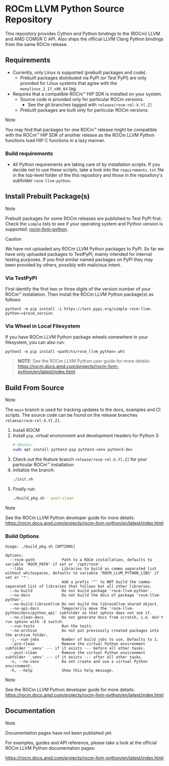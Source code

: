 <!-- Copyright (c) 2023-2024 Advanced Micro Devices, Inc. -->

# ROCm LLVM Python Source Repository

This repository provides Cython and Python bindings to the (ROCm) LLVM and AMD COMGR C API. Also ships the official LLVM Clang Python bindings from the same ROCm release.

## Requirements

* Currently, only Linux is supported (prebuilt packages and code).
  * Prebuilt packages distributed via PyPI (or Test PyPI) are only provided for Linux systems that agree with the `manylinux_2_17_x86_64` tag.
* Requires that a compatible ROCm&trade; HIP SDK is installed on your system.
  * Source code is provided only for particular ROCm versions.
    * See the git branches tagged with `release/rocm-rel-X.Y[.Z]`
  * Prebuilt packages are built only for particular ROCm versions. 

> [!NOTE]
> You may find that packages for one ROCm&trade; release might be compatible with the ROCm&trade; HIP SDK of another release as the ROCm LLVM Python functions load HIP C functions in a lazy manner.

### Build requirements

* All Python requirements are taking care of by installation scripts. 
If you decide not to use these scripts, take a look into the `requirements.txt` file 
in the top-level folder of the this repository and those 
in the repository's subfolder `rocm-llvm-python`.

## Install Prebuilt Package(s)

<!--
> **NOTE**: The prebuilt packages might not be available on PyPI directly after a ROCm release as this project is not an official part of the ROCm HIP SDK yet and thus is not fully integrated into the global ROCm HIP SDK build process. Check the `simple` lists to see if your operating system and Python version is supported: [rocm-llvm-python](https://test.pypi.org/simple/rocm-llvm-python/), [rocm-llvm-python-as-cuda](https://test.pypi.org/simple/rocm-llvm-python-as-cuda/).
-->

> [!NOTE]
> Prebuilt packages for some ROCm releases are published to Test PyPI first. Check the `simple` lists to see if your operating system and Python version is supported: [rocm-llvm-python](https://test.pypi.org/simple/rocm-llvm-python/).

> [!CAUTION]
> We have not uploaded any ROCm LLVM Python packages to PyPI. So far we have only uploaded packages to TestPyPI, mainly intended for internal testing purposes. If you find similar named packages on PyPI they may been provided by others, possibly with malicious intent.

### Via TestPyPI

First identify the first two or three digits of the version number of your ROCm&trade; installation.
Then install the ROCm LLVM Python package(s) as follows:

```shell
python3 -m pip install -i https://test.pypi.org/simple rocm-llvm-python~=$rocm_version
```

<!--
-- #### Via TestPyPI
-- 
-- Packages can be installed via the TestPyPI index by prefixing the
-- the PIP install commands as follows:
-- 
-- ```shell
-- python3 -m pip install -i https://test.pypi.org/simple ...
-- ```
-->

### Via Wheel in Local Filesystem

If you have ROCm LLVM Python package wheels somewhere in your filesystem, you can also run:

```shell
python3 -m pip install <path/to/rocm_llvm_python>.whl
```

> **NOTE**: See the ROCm LLVM Python user guide for more details:
> https://rocm.docs.amd.com/projects/rocm-llvm-python/en/latest/index.html

## Build From Source

> [!NOTE]
> The `main` branch is used for tracking updates to the docs, examples and CI scripts. 
> The source code can be found on the release branches `relaese/rocm-rel-X.Y[.Z]`.

1. Install ROCM
1. Install `pip`, virtual environment and development headers for Python 3:
   ```bash
   # Ubuntu:
   sudo apt install python3-pip python3-venv python3-dev
   ```
1. Check out the feature branch `release/rocm-rel-X.Y[.Z]` for your particular ROCm&trade; installation:
1. Initialize the branch:
   ```bash
   ./init.sh
   ```
1. Finally run:
   ```bash
   ./build_pkg.sh --post-clean
   ```

> [!NOTE]
> See the ROCm LLVM Python developer guide for more details:
> https://rocm.docs.amd.com/projects/rocm-llvm-python/en/latest/index.html

### Build Options

```
Usage: ./build_pkg.sh [OPTIONS]

Options:
  --rocm-path            Path to a ROCm installation, defaults to variable 'ROCM_PATH' if set or '/opt/rocm'.
  --libs                 Libraries to build as comma separated list without whitespaces, defaults to variable 'ROCM_LLVM_PYTHON_LIBS' if set or '*'.
                         Add a prefix '^' to NOT build the comma-separated list of libraries that follows but all other libraries.
  --no-build             Do not build package 'rocm-llvm-python'.
  --no-docs              Do not build the docs of package 'rocm-llvm-python'.
  --no-build-librocmllvm Do not build the librocmllvm shared object.
  --no-api-docs          Temporarily move the 'rocm-llvm-python/docs/python_api' subfolder so that sphinx does not see it.
  --no-clean-docs        Do not generate docs from scratch, i.e. don't run sphinx with -E switch.
  --run-tests            Run the tests.
  --no-archive           Do not put previously created packages into the archive folder.
  -j,--num-jobs          Number of build jobs to use. Defaults to 1.
  --pre-clean            Remove the virtual Python environment subfolder '_venv' --- if it exists --- before all other tasks.
  --post-clean           Remove the virtual Python environment subfolder '_venv' --- if it exists --- after all other tasks.
  -n, --no-venv          Do not create and use a virtual Python environment.
  -h, --help             Show this help message.
```

> [!NOTE]
> See the ROCm LLVM Python developer guide for more details:
> https://rocm.docs.amd.com/projects/rocm-llvm-python/en/latest/index.html

## Documentation

> [!NOTE]
> Documentation pages have not been published yet.

For examples, guides and API reference, please take a
look at the official ROCm LLVM Python documentation pages:

https://rocm.docs.amd.com/projects/rocm-llvm-python/en/latest/index.html
